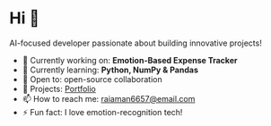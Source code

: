 # Hi 👋
  AI-focused developer passionate about building innovative projects!

- 🔭 Currently working on: **Emotion-Based Expense Tracker**
- 🌱 Currently learning: **Python, NumPy & Pandas**
- 🤝 Open to: open-source collaboration
- 💼 Projects: [Portfolio](https://your-portfolio-link)
- 📫 How to reach me: raiaman6657@email.com
- ⚡ Fun fact: I love emotion-recognition tech!
